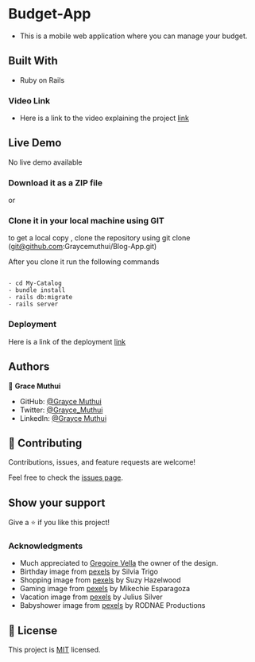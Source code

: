 # Budget-App

- This is a mobile web application where you can manage your budget.

## Built With

- Ruby on Rails

### Video Link
- Here is a link to the video explaining the project [link](https://www.loom.com/share/bcb5bbd8f88848afb995e0b694c26583)

## Live Demo

No live demo available

### Download it as a ZIP file

or

### Clone it in your local machine using GIT

to get a local copy , clone the repository using git clone
(git@github.com:Graycemuthui/Blog-App.git)

After you clone it run the following commands

```running the app

- cd My-Catalog
- bundle install
- rails db:migrate
- rails server

```
### Deployment 
Here is a link of the deployment [link](https://geegee-budget-app.herokuapp.com/)

## Authors

👤 **Grace Muthui**

- GitHub: [@Grayce Muthui](https://github.com/Graycemuthui)
- Twitter: [@Grayce_Muthui](https://twitter.com/Grayce_Muthui)
- LinkedIn: [@Grayce Muthui](http://www.linkedin.com/in/grayce-muthui-a17294226)

## 🤝 Contributing

Contributions, issues, and feature requests are welcome!

Feel free to check the [issues page](https://github.com/Graycemuthui/Blog-App/issues).

## Show your support

Give a ⭐️ if you like this project!

### Acknowledgments

- Much appreciated to [Gregoire Vella](https://www.behance.net/gregoirevella) the owner of the design.
- Birthday image from [pexels](https://www.pexels.com/photo/cakes-on-table-1857157/) by Silvia Trigo
- Shopping image from [pexels](https://www.pexels.com/photo/assorted-cosmetic-lot-2536965/) by Suzy Hazelwood
- Gaming image from [pexels](https://www.pexels.com/photo/people-inside-building-1601774/) by Mikechie Esparagoza
- Vacation image from [pexels](https://www.pexels.com/photo/cottages-in-the-middle-of-beach-753626/) by Julius Silver
- Babyshower image from [pexels](https://www.pexels.com/photo/gift-bags-at-a-baby-shower-party-9214972/) by RODNAE Productions

## 📝 License

This project is [MIT](https://github.com/Graycemuthui/Blog-App/blob/dev/LICENSE) licensed.
